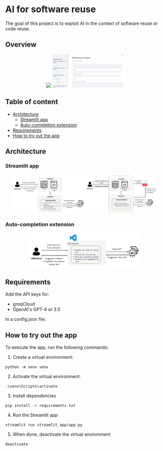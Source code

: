 # AI for software reuse

The goal of this project is to exploit AI in the context of software reuse or code reuse.

## Overview

<p align="center">
    <img width="45%" src="assets/Ex_refactorisé.jpeg" />
    <img width="45%" src="assets/Repertoire intelligent.jpeg" />
</p>

## Table of content

- [Architecture](#architecture)
    - [Streamlit app](#streamlit-app)
    - [Auto-completion extension](#auto-completion-extension)
- [Requirements](#requirements)
- [How to try out the app](#how-to-try-out-the-app)

## Architecture

### Streamlit app

<p align="center">
    <img width="45%" src="assets/archi_code_refactoring.png" />
    <img width="45%" src="assets/archi_snippet.png" />
</p>

### Auto-completion extension

<p align="center">
    <img width="70%" src="assets/archi_auto_completion.png" />
</p>

## Requirements

Add the API keys for:
- groqCloud
- OpenAI's GPT-4 or 3.5

In a config.json file.

## How to try out the app

To execute the app, run the following commands:

1. Create a virtual environment:
```
python -m venv venv
```
2. Activate the virtual environment:
```
.\venv\Scripts\activate
```

3. Install dependencies
```
pip install -r requirements.txt
```

4. Run the Streamlit app
```
streamlit run streamlit_app/app.py
```

5. When done, deactivate the virtual environment
```
deactivate
```
